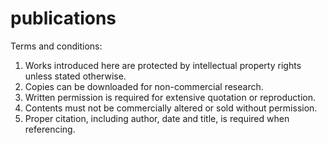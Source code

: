 # publications

Terms and conditions:
1. Works introduced here are protected by intellectual property rights unless stated otherwise.
2. Copies can be downloaded for non-commercial research.
3. Written permission is required for extensive quotation or reproduction.
4. Contents must not be commercially altered or sold without permission.
5. Proper citation, including author, date and title, is required when referencing.
